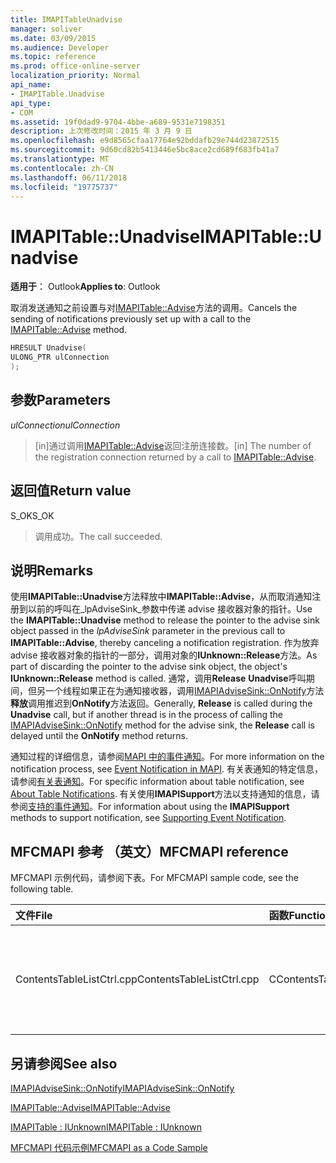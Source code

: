 ```yaml
---
title: IMAPITableUnadvise
manager: soliver
ms.date: 03/09/2015
ms.audience: Developer
ms.topic: reference
ms.prod: office-online-server
localization_priority: Normal
api_name:
- IMAPITable.Unadvise
api_type:
- COM
ms.assetid: 19f0dad9-9704-4bbe-a689-9531e7198351
description: 上次修改时间：2015 年 3 月 9 日
ms.openlocfilehash: e9d8565cfaa17764e92bddafb29e744d23872515
ms.sourcegitcommit: 9d60cd82b5413446e5bc8ace2cd689f683fb41a7
ms.translationtype: MT
ms.contentlocale: zh-CN
ms.lasthandoff: 06/11/2018
ms.locfileid: "19775737"
---
```

# <a name="imapitableunadvise"></a><span data-ttu-id="c6d90-103">IMAPITable::Unadvise</span><span class="sxs-lookup"><span data-stu-id="c6d90-103">IMAPITable::Unadvise</span></span>

  
  
<span data-ttu-id="c6d90-104">**适用于**： Outlook</span><span class="sxs-lookup"><span data-stu-id="c6d90-104">**Applies to**: Outlook</span></span> 
  
<span data-ttu-id="c6d90-105">取消发送通知之前设置与对[IMAPITable::Advise](imapitable-advise.md)方法的调用。</span><span class="sxs-lookup"><span data-stu-id="c6d90-105">Cancels the sending of notifications previously set up with a call to the [IMAPITable::Advise](imapitable-advise.md) method.</span></span> 
  
```cpp
HRESULT Unadvise(
ULONG_PTR ulConnection
);
```

## <a name="parameters"></a><span data-ttu-id="c6d90-106">参数</span><span class="sxs-lookup"><span data-stu-id="c6d90-106">Parameters</span></span>

 <span data-ttu-id="c6d90-107">_ulConnection_</span><span class="sxs-lookup"><span data-stu-id="c6d90-107">_ulConnection_</span></span>
  
> <span data-ttu-id="c6d90-108">[in]通过调用[IMAPITable::Advise](imapitable-advise.md)返回注册连接数。</span><span class="sxs-lookup"><span data-stu-id="c6d90-108">[in] The number of the registration connection returned by a call to [IMAPITable::Advise](imapitable-advise.md).</span></span>
    
## <a name="return-value"></a><span data-ttu-id="c6d90-109">返回值</span><span class="sxs-lookup"><span data-stu-id="c6d90-109">Return value</span></span>

<span data-ttu-id="c6d90-110">S_OK</span><span class="sxs-lookup"><span data-stu-id="c6d90-110">S_OK</span></span> 
  
> <span data-ttu-id="c6d90-111">调用成功。</span><span class="sxs-lookup"><span data-stu-id="c6d90-111">The call succeeded.</span></span>
    
## <a name="remarks"></a><span data-ttu-id="c6d90-112">说明</span><span class="sxs-lookup"><span data-stu-id="c6d90-112">Remarks</span></span>

<span data-ttu-id="c6d90-113">使用**IMAPITable::Unadvise**方法释放中**IMAPITable::Advise**，从而取消通知注册到以前的呼叫在_lpAdviseSink_参数中传递 advise 接收器对象的指针。</span><span class="sxs-lookup"><span data-stu-id="c6d90-113">Use the **IMAPITable::Unadvise** method to release the pointer to the advise sink object passed in the  _lpAdviseSink_ parameter in the previous call to **IMAPITable::Advise**, thereby canceling a notification registration.</span></span> <span data-ttu-id="c6d90-114">作为放弃 advise 接收器对象的指针的一部分，调用对象的**IUnknown::Release**方法。</span><span class="sxs-lookup"><span data-stu-id="c6d90-114">As part of discarding the pointer to the advise sink object, the object's **IUnknown::Release** method is called.</span></span> <span data-ttu-id="c6d90-115">通常，调用**Release** **Unadvise**呼叫期间，但另一个线程如果正在为通知接收器，调用[IMAPIAdviseSink::OnNotify](imapiadvisesink-onnotify.md)方法**释放**调用推迟到**OnNotify**方法返回。</span><span class="sxs-lookup"><span data-stu-id="c6d90-115">Generally, **Release** is called during the **Unadvise** call, but if another thread is in the process of calling the [IMAPIAdviseSink::OnNotify](imapiadvisesink-onnotify.md) method for the advise sink, the **Release** call is delayed until the **OnNotify** method returns.</span></span> 
  
<span data-ttu-id="c6d90-116">通知过程的详细信息，请参阅[MAPI 中的事件通知](event-notification-in-mapi.md)。</span><span class="sxs-lookup"><span data-stu-id="c6d90-116">For more information on the notification process, see [Event Notification in MAPI](event-notification-in-mapi.md).</span></span> <span data-ttu-id="c6d90-117">有关表通知的特定信息，请参阅[有关表通知](about-table-notifications.md)。</span><span class="sxs-lookup"><span data-stu-id="c6d90-117">For specific information about table notification, see [About Table Notifications](about-table-notifications.md).</span></span> <span data-ttu-id="c6d90-118">有关使用**IMAPISupport**方法以支持通知的信息，请参阅[支持的事件通知](supporting-event-notification.md)。</span><span class="sxs-lookup"><span data-stu-id="c6d90-118">For information about using the **IMAPISupport** methods to support notification, see [Supporting Event Notification](supporting-event-notification.md).</span></span>
  
## <a name="mfcmapi-reference"></a><span data-ttu-id="c6d90-119">MFCMAPI 参考 （英文）</span><span class="sxs-lookup"><span data-stu-id="c6d90-119">MFCMAPI reference</span></span>

<span data-ttu-id="c6d90-120">MFCMAPI 示例代码，请参阅下表。</span><span class="sxs-lookup"><span data-stu-id="c6d90-120">For MFCMAPI sample code, see the following table.</span></span>
  
|<span data-ttu-id="c6d90-121">**文件**</span><span class="sxs-lookup"><span data-stu-id="c6d90-121">**File**</span></span>|<span data-ttu-id="c6d90-122">**函数**</span><span class="sxs-lookup"><span data-stu-id="c6d90-122">**Function**</span></span>|<span data-ttu-id="c6d90-123">**Comment**</span><span class="sxs-lookup"><span data-stu-id="c6d90-123">**Comment**</span></span>|
|:-----|:-----|:-----|
|<span data-ttu-id="c6d90-124">ContentsTableListCtrl.cpp</span><span class="sxs-lookup"><span data-stu-id="c6d90-124">ContentsTableListCtrl.cpp</span></span>  <br/> |<span data-ttu-id="c6d90-125">CContentsTableListCtrl::NotificationOff</span><span class="sxs-lookup"><span data-stu-id="c6d90-125">CContentsTableListCtrl::NotificationOff</span></span>  <br/> |<span data-ttu-id="c6d90-126">MFCMAPI 使用**IMAPITable::Unadvise**方法取消表的通知。</span><span class="sxs-lookup"><span data-stu-id="c6d90-126">MFCMAPI uses the **IMAPITable::Unadvise** method to cancel notifications for the table.</span></span>  <br/> |
   
## <a name="see-also"></a><span data-ttu-id="c6d90-127">另请参阅</span><span class="sxs-lookup"><span data-stu-id="c6d90-127">See also</span></span>



[<span data-ttu-id="c6d90-128">IMAPIAdviseSink::OnNotify</span><span class="sxs-lookup"><span data-stu-id="c6d90-128">IMAPIAdviseSink::OnNotify</span></span>](imapiadvisesink-onnotify.md)
  
[<span data-ttu-id="c6d90-129">IMAPITable::Advise</span><span class="sxs-lookup"><span data-stu-id="c6d90-129">IMAPITable::Advise</span></span>](imapitable-advise.md)
  
[<span data-ttu-id="c6d90-130">IMAPITable : IUnknown</span><span class="sxs-lookup"><span data-stu-id="c6d90-130">IMAPITable : IUnknown</span></span>](imapitableiunknown.md)


[<span data-ttu-id="c6d90-131">MFCMAPI 代码示例</span><span class="sxs-lookup"><span data-stu-id="c6d90-131">MFCMAPI as a Code Sample</span></span>](mfcmapi-as-a-code-sample.md)

